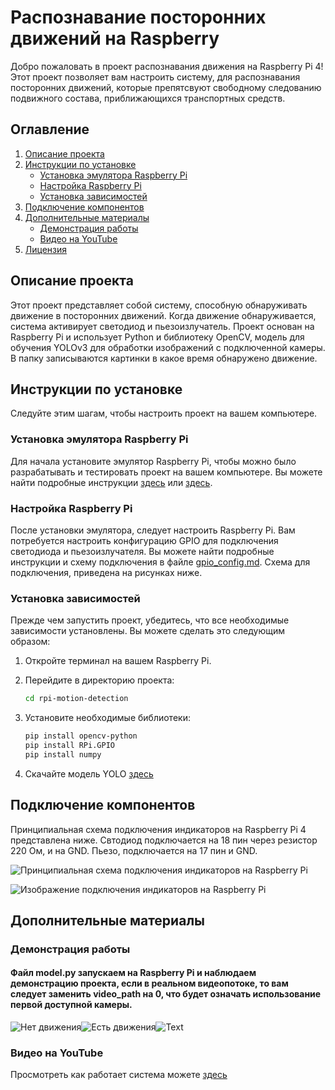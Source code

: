 # Распознавание посторонних движений на Raspberry

Добро пожаловать в проект распознавания движения на Raspberry Pi 4! Этот проект позволяет вам настроить систему, для распознавания посторонних движений, которые препятсвуют свободному следованию подвижного состава, приближающихся транспортных средств.

## Оглавление
1. [Описание проекта](#описание-проекта)
2. [Инструкции по установке](#инструкции-по-установке)
   - [Установка эмулятора Raspberry Pi](#установка-эмулятора-raspberry-pi)
   - [Настройка Raspberry Pi](#настройка-raspberry-pi)
   - [Установка зависимостей](#установка-зависимостей)
3. [Подключение компонентов](#подключение-компонентов)
4. [Дополнительные материалы](#дополнительные-материалы)
   - [Демонстрация работы](#демонстрация-работы)
   - [Видео на YouTube](#видео-на-youtube)
6. [Лицензия](#лицензия)

## Описание проекта

Этот проект представляет собой систему, способную обнаруживать движение в посторонних движений. Когда движение обнаруживается, система активирует светодиод и пьезоизлучатель. Проект основан на Raspberry Pi и использует Python и библиотеку OpenCV, модель для обучения YOLOv3 для обработки изображений с подключенной камеры. В папку записываются картинки в какое время обнаружено движение.
## Инструкции по установке

Следуйте этим шагам, чтобы настроить проект на вашем компьютере.

### Установка эмулятора Raspberry Pi

Для начала установите эмулятор Raspberry Pi, чтобы можно было разрабатывать и тестировать проект на вашем компьютере. Вы можете найти подробные инструкции [здесь](https://losst.pro/emulyator-raspberry-pi-3) или [здесь](https://www.myraspberry.ru/emulyator-raspberry-pi-dlya-windows.html).

### Настройка Raspberry Pi

После установки эмулятора, следует настроить Raspberry Pi. Вам потребуется настроить конфигурацию GPIO для подключения светодиода и пьезоизлучателя. Вы можете найти подробные инструкции и схему подключения в файле [gpio_config.md](gpio_config.md). Схема для подключения, приведена на рисунках ниже.

### Установка зависимостей

Прежде чем запустить проект, убедитесь, что все необходимые зависимости установлены. Вы можете сделать это следующим образом:

1. Откройте терминал на вашем Raspberry Pi.

2. Перейдите в директорию проекта:
   ```bash
   cd rpi-motion-detection
3. Установите необходимые библиотеки: 
    ```bash
    pip install opencv-python
    pip install RPi.GPIO
    pip install numpy
4. Скачайте модель YOLO [здесь](https://drive.google.com/drive/folders/1B_mjPiJrn1OCpznu5lZEfC3ncC4UHcIl?usp=sharing)

## Подключение компонентов

Принципиальная схема подключения индикаторов на Raspberry Pi 4 представлена ниже. Свтодиод подключается на 18 пин через резистор 220 Ом, и на GND. Пьезо, подключается на 17 пин и GND. 


![Принципиальная схема подключения индикаторов на Raspberry Pi](princ.jpg)



![Изображение подключения индикаторов на Raspberry Pi](funcs.jpg)


## Дополнительные материалы
### Демонстрация работы

#### Файл model.py запускаем на Raspberry Pi и наблюдаем демонстрацию проекта, если в реальном видеопотоке, то вам следует заменить video_path на 0, что будет означать использование первой доступной камеры.

![Нет движения](low.jpg)![Есть движения](hight.jpg)![Text](text.jpg)

### Видео на YouTube

Просмотреть как работает система можете [здесь](https://youtube.com/shorts/WABb_Oe7tLg?si=YpZfD50yzkKvh9e9)

